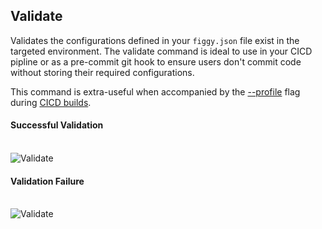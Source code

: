 

## Validate

Validates the configurations defined in your `figgy.json` file exist in the targeted environment. The validate command
is ideal to use in your CICD pipline or as a pre-commit git hook to ensure users don't commit code without storing
their required configurations. 

This command is extra-useful when accompanied by the [--profile](/docs/commands/flags/profile/) flag during [CICD builds](/docs/user-guides/how-to/cicd-validation.html).


#### Successful Validation
<br/>![Validate](/images/gifs/validate-success.gif)<br/>



#### Validation Failure
<br/>![Validate](/images/gifs/validate-fail.gif)<br/>
